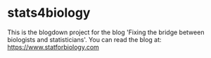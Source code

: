 # stats4biology

This is the blogdown project for the blog 'Fixing the bridge between biologists and statisticians'.  You can read the blog at: https://www.statforbiology.com
